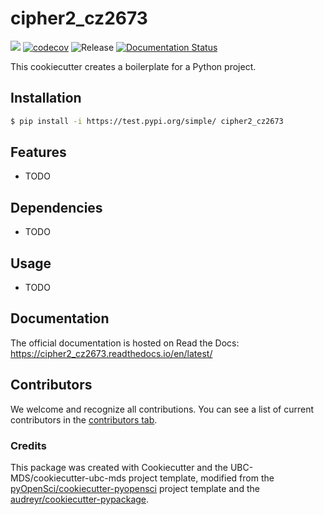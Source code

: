 # cipher2_cz2673 

![](https://github.com/camilla-zhang/cipher2_cz2673/workflows/build/badge.svg) [![codecov](https://codecov.io/gh/camilla-zhang/cipher2_cz2673/branch/main/graph/badge.svg)](https://codecov.io/gh/camilla-zhang/cipher2_cz2673) ![Release](https://github.com/camilla-zhang/cipher2_cz2673/workflows/Release/badge.svg) [![Documentation Status](https://readthedocs.org/projects/cipher2_cz2673/badge/?version=latest)](https://cipher2_cz2673.readthedocs.io/en/latest/?badge=latest)

This cookiecutter creates a boilerplate for a Python project.

## Installation

```bash
$ pip install -i https://test.pypi.org/simple/ cipher2_cz2673
```

## Features

- TODO

## Dependencies

- TODO

## Usage

- TODO

## Documentation

The official documentation is hosted on Read the Docs: https://cipher2_cz2673.readthedocs.io/en/latest/

## Contributors

We welcome and recognize all contributions. You can see a list of current contributors in the [contributors tab](https://github.com/camilla-zhang/cipher2_cz2673/graphs/contributors).

### Credits

This package was created with Cookiecutter and the UBC-MDS/cookiecutter-ubc-mds project template, modified from the [pyOpenSci/cookiecutter-pyopensci](https://github.com/pyOpenSci/cookiecutter-pyopensci) project template and the [audreyr/cookiecutter-pypackage](https://github.com/audreyr/cookiecutter-pypackage).
